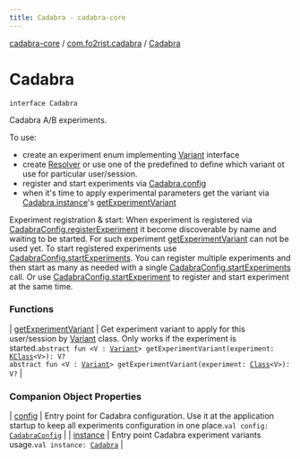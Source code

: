 ```yaml
---
title: Cadabra - cadabra-core
---
```


[cadabra-core](../../index.html) / [com.fo2rist.cadabra](../index.html) / [Cadabra](./index.html)

# Cadabra

`interface Cadabra`

Cadabra A/B experiments.

To use:

* create an experiment enum implementing [Variant](../-variant/index.html) interface
* create [Resolver](../-resolver/index.html) or use one of the predefined to define which variant ot use for particular user/session.
* register and start experiments via [Cadabra.config](config.html)
* when it's time to apply experimental parameters get the variant via [Cadabra.instance](instance.html)'s [getExperimentVariant](get-experiment-variant.html)

Experiment registration &amp; start:
When experiment is registered via [CadabraConfig.registerExperiment](../-cadabra-config/register-experiment.html) it become discoverable by name and waiting
to be started. For such experiment [getExperimentVariant](get-experiment-variant.html) can not be used yet.
To start registered experiments use [CadabraConfig.startExperiments](../-cadabra-config/start-experiments.html). You can register multiple experiments and then
start as many as needed with a single [CadabraConfig.startExperiments](../-cadabra-config/start-experiments.html) call.
Or use [CadabraConfig.startExperiment](../-cadabra-config/start-experiment.html) to register and start experiment at the same time.

### Functions

| [getExperimentVariant](get-experiment-variant.html) | Get experiment variant to apply for this user/session by [Variant](../-variant/index.html) class. Only works if the experiment is started.`abstract fun <V : `[`Variant`](../-variant/index.html)`> getExperimentVariant(experiment: `[`KClass`](https://kotlinlang.org/api/latest/jvm/stdlib/kotlin.reflect/-k-class/index.html)`<V>): V?`<br>`abstract fun <V : `[`Variant`](../-variant/index.html)`> getExperimentVariant(experiment: `[`Class`](https://docs.oracle.com/javase/6/docs/api/java/lang/Class.html)`<V>): V?` |

### Companion Object Properties

| [config](config.html) | Entry point for Cadabra configuration. Use it at the application startup to keep all experiments configuration in one place.`val config: `[`CadabraConfig`](../-cadabra-config/index.html) |
| [instance](instance.html) | Entry point Cadabra experiment variants usage.`val instance: `[`Cadabra`](./index.html) |

